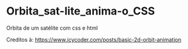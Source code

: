 # Orbita_sat-lite_anima-o_CSS
Orbita de um satélite com css e html

Creditos à: https://www.icycoder.com/posts/basic-2d-orbit-animation
